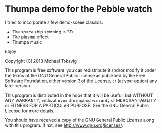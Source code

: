 Thumpa demo for the Pebble watch
================================

I tried to incorporate a few demo-scene classics:
- The space ship spinning in 3D
- The plasma effect
- Thumpa music

Enjoy

Copyright (C) 2013 Michael Toksvig

This program is free software: you can redistribute it and/or modify
it under the terms of the GNU General Public License as published by
the Free Software Foundation, either version 3 of the License, or
(at your option) any later version.

This program is distributed in the hope that it will be useful,
but WITHOUT ANY WARRANTY; without even the implied warranty of
MERCHANTABILITY or FITNESS FOR A PARTICULAR PURPOSE.  See the
GNU General Public License for more details.

You should have received a copy of the GNU General Public License
along with this program.  If not, see <http://www.gnu.org/licenses/>.
